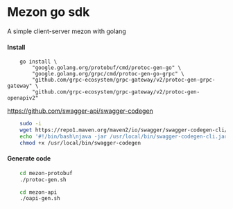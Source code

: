 # Mezon go sdk

A simple client-server mezon with golang

#### Install

```shell
    go install \
        "google.golang.org/protobuf/cmd/protoc-gen-go" \
        "google.golang.org/grpc/cmd/protoc-gen-go-grpc" \
        "github.com/grpc-ecosystem/grpc-gateway/v2/protoc-gen-grpc-gateway" \
        "github.com/grpc-ecosystem/grpc-gateway/v2/protoc-gen-openapiv2"
```

<https://github.com/swagger-api/swagger-codegen>

```bash
    sudo -i
    wget https://repo1.maven.org/maven2/io/swagger/swagger-codegen-cli/2.4.8/swagger-codegen-cli-2.4.8.jar  -O /usr/local/bin/swagger-codegen-cli.jar
    echo '#!/bin/bash\njava -jar /usr/local/bin/swagger-codegen-cli.jar "$@"' > /usr/local/bin/swagger-codegen
    chmod +x /usr/local/bin/swagger-codegen
```

#### Generate code

```bash
    cd mezon-protobuf
    ./protoc-gen.sh
```

```bash
    cd mezon-api
    ./oapi-gen.sh
```

